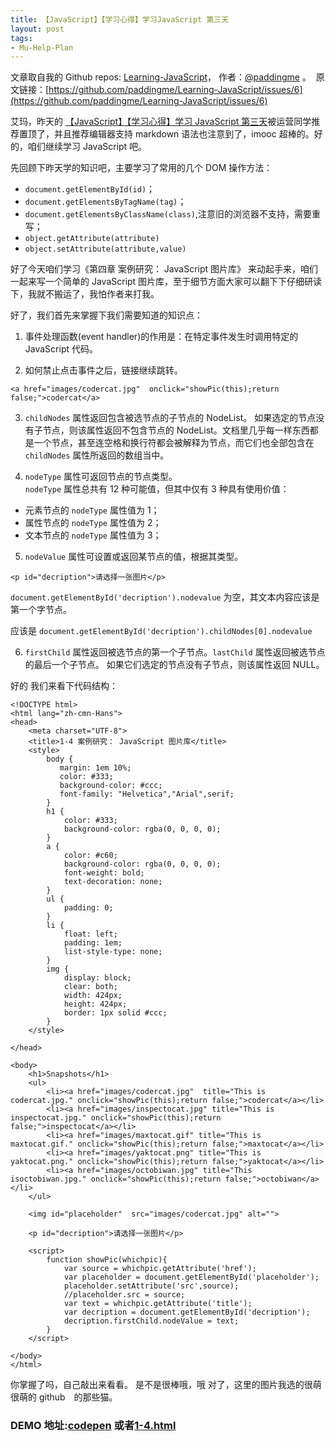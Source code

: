 ```yaml
---
title: 【JavaScript】【学习心得】学习JavaScript 第三天
layout: post
tags:
- Mu-Help-Plan
---
```



 文章取自我的 Github  repos: [Learning-JavaScript](https://github.com/paddingme/Learning-JavaScript)， 作者：[@paddingme](http://padding.me/about.html) 。 
 &nbsp;原文链接：[https://github.com/paddingme/Learning-JavaScript/issues/6](https://github.com/paddingme/Learning-JavaScript/issues/6)

艾玛，昨天的 [【JavaScript】【学习心得】学习 JavaScript 第三天](http://www.imooc.com/wenda/detail/235873)被运营同学推荐置顶了，并且推荐编辑器支持 markdown 语法也注意到了，imooc 超棒的。好的，咱们继续学习 JavaScript 吧。

先回顾下昨天学的知识吧，主要学习了常用的几个 DOM 操作方法：

- `document.getElementById(id)`；
- `document.getElementsByTagName(tag)`；
- `document.getElementsByClassName(class)`,注意旧的浏览器不支持，需要重写；
- `object.getAttribute(attribute)`
- `object.setAttribute(attribute,value)`

好了今天咱们学习《第四章  案例研究： JavaScript 图片库》 来动起手来，咱们一起来写一个简单的 JavaScript 图片库，至于细节方面大家可以翻下下仔细研读下，我就不搬运了，我怕作者来打我。

好了，我们首先来掌握下我们需要知道的知识点：

1. 事件处理函数(event handler)的作用是：在特定事件发生时调用特定的 JavaScript 代码。

2. 如何禁止点击事件之后，链接继续跳转。

 ```
 <a href="images/codercat.jpg"  onclick="showPic(this);return false;">codercat</a>
 ```

3. `childNodes`  属性返回包含被选节点的子节点的 NodeList。
如果选定的节点没有子节点，则该属性返回不包含节点的 NodeList。文档里几乎每一样东西都是一个节点，甚至连空格和换行符都会被解释为节点，而它们也全部包含在 `childNodes` 属性所返回的数组当中。

4. `nodeType` 属性可返回节点的节点类型。  
 `nodeType` 属性总共有 12 种可能值，但其中仅有 3 种具有使用价值：
 - 元素节点的 `nodeType` 属性值为 1；
 - 属性节点的 `nodeType` 属性值为 2；
 - 文本节点的 `nodeType` 属性值为 3；

5. `nodeValue` 属性可设置或返回某节点的值，根据其类型。

 ```
 <p id="decription">请选择一张图片</p>
 ```

 `document.getElementById('decription').nodevalue` 为空，其文本内容应该是第一个字节点。

 应该是 `document.getElementById('decription').childNodes[0].nodevalue`

 6. `firstChild` 属性返回被选节点的第一个子节点。`lastChild` 属性返回被选节点的最后一个子节点。
如果它们选定的节点没有子节点，则该属性返回 NULL。

好的 我们来看下代码结构：

```
<!DOCTYPE html>
<html lang="zh-cmn-Hans">
<head>
    <meta charset="UTF-8">
    <title>1-4 案例研究： JavaScript 图片库</title>
    <style>
        body {
           margin: 1em 10%;
           color: #333;
           background-color: #ccc;
           font-family: "Helvetica","Arial",serif;
        }
        h1 {
            color: #333;
            background-color: rgba(0, 0, 0, 0);
        }
        a {
            color: #c60;
            background-color: rgba(0, 0, 0, 0);
            font-weight: bold;
            text-decoration: none;
        }
        ul {
            padding: 0;
        }
        li {
            float: left;
            padding: 1em;
            list-style-type: none;
        }
        img {
            display: block;
            clear: both;
            width: 424px;
            height: 424px;
            border: 1px solid #ccc;
        }
    </style>

</head>

<body>
    <h1>Snapshots</h1>
    <ul>
        <li><a href="images/codercat.jpg"  title="This is codercat.jpg." onclick="showPic(this);return false;">codercat</a></li>
        <li><a href="images/inspectocat.jpg" title="This is inspectocat.jpg." onclick="showPic(this);return false;">inspectocat</a></li>
        <li><a href="images/maxtocat.gif" title="This is maxtocat.gif." onclick="showPic(this);return false;">maxtocat</a></li>
        <li><a href="images/yaktocat.png" title="This is yaktocat.png." onclick="showPic(this);return false;">yaktocat</a></li>
        <li><a href="images/octobiwan.jpg" title="This isoctobiwan.jpg." onclick="showPic(this);return false;">octobiwan</a></li>
    </ul>

    <img id="placeholder"  src="images/codercat.jpg" alt="">

    <p id="decription">请选择一张图片</p>

    <script>
        function showPic(whichpic){
            var source = whichpic.getAttribute('href');
            var placeholder = document.getElementById('placeholder');
            placeholder.setAttribute('src',source);
            //placeholder.src = source;
            var text = whichpic.getAttribute('title');
            var decription = document.getElementById('decription');
            decription.firstChild.nodeValue = text;
        }
    </script>

</body>
</html>
```
你掌握了吗，自己敲出来看看。 是不是很棒哦，哦 对了，这里的图片我选的很萌很萌的 github　的那些猫。 
### DEMO 地址:[codepen](http://codepen.io/paddingme/pen/qCuDo) 或者[1-4.html](https://github.com/paddingme/Learning-JavaScript/blob/master/Demo/1-4.html) 

